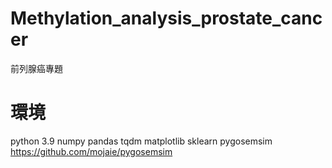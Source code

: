 # Methylation_analysis_prostate_cancer
前列腺癌專題

# 環境
python 3.9
numpy 
pandas
tqdm
matplotlib
sklearn
pygosemsim https://github.com/mojaie/pygosemsim